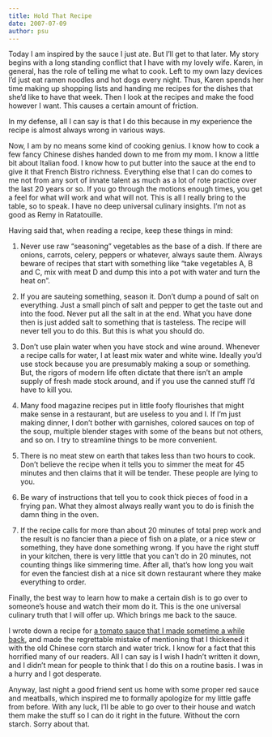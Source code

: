 ```yaml
---
title: Hold That Recipe
date: 2007-07-09
author: psu
---
```


Today I am inspired by the sauce I just ate. But I’ll get to that later. My story begins with a long standing conflict that I have with my lovely wife. Karen, in general, has the role of telling me what to cook. Left to my own lazy devices I’d just eat ramen noodles and hot dogs every night. Thus, Karen spends her time making up shopping lists and handing me recipes for the dishes that she’d like to have that week. Then I look at the recipes and make the food however I want. This causes a certain amount of friction.

In my defense, all I can say is that I do this because in my experience the recipe is almost always wrong in various ways.

Now, I am by no means some kind of cooking genius. I know how to cook a few fancy Chinese dishes handed down to me from my mom. I know a little bit about Italian food. I know how to put butter into the sauce at the end to give it that French Bistro richness. Everything else that I can do comes to me not from any sort of innate talent as much as a lot of rote practice over the last 20 years or so. If you go through the motions enough times, you get a feel for what will work and what will not. This is all I really bring to the table, so to speak. I have no deep universal culinary insights. I’m not as good as Remy in Ratatouille.

Having said that, when reading a recipe, keep these things in mind:

1. Never use raw “seasoning” vegetables as the base of a dish. If there are onions, carrots, celery, peppers or whatever, always saute them. Always beware of recipes that start with something like “take vegetables A, B and C, mix with meat D and dump this into a pot with water and turn the heat on”.

2. If you are sauteing something, season it. Don’t dump a pound of salt on everything. Just a small pinch of salt and pepper to get the taste out and into the food. Never put all the salt in at the end. What you have done then is just added salt to something that is tasteless. The recipe will never tell you to do this. But this is what you should do.

3. Don’t use plain water when you have stock and wine around. Whenever a recipe calls for water, I at least mix water and white wine. Ideally you’d use stock because you are presumably making a soup or something. But, the rigors of modern life often dictate that there isn’t an ample supply of fresh made stock around, and if you use the canned stuff I’d have to kill you.

4. Many food magazine recipes put in little foofy flourishes that might make sense in a restaurant, but are useless to you and I. If I’m just making dinner, I don’t bother with garnishes, colored sauces on top of the soup, multiple blender stages with some of the beans but not others, and so on. I try to streamline things to be more convenient.

5. There is no meat stew on earth that takes less than two hours to cook. Don’t believe the recipe when it tells you to simmer the meat for 45 minutes and then claims that it will be tender. These people are lying to you.

6. Be wary of instructions that tell you to cook thick pieces of food in a frying pan. What they almost always really want you to do is finish the damn thing in the oven.

7. If the recipe calls for more than about 20 minutes of total prep work and the result is no fancier than a piece of fish on a plate, or a nice stew or something, they have done something wrong. If you have the right stuff in your kitchen, there is very little that you can’t do in 20 minutes, not counting things like simmering time. After all, that’s how long you wait for even the fanciest dish at a nice sit down restaurant where they make everything to order.

Finally, the best way to learn how to make a certain dish is to go over to someone’s house and watch their mom do it. This is the one universal culinary truth that I will offer up. Which brings me back to the sauce.

I wrote down a recipe for <a href="http://tleaves.com/wordpress-archive/post0650/">a tomato sauce that I made sometime a while back</a>, and made the regrettable mistake of mentioning that I thickened it with the old Chinese corn starch and water trick. I know for a fact that this horrified many of our readers. All I can say is I wish I hadn’t written it down, and I didn’t mean for people to think that I do this on a routine basis. I was in a hurry and I got desperate.

Anyway, last night a good friend sent us home with some proper red sauce and meatballs, which inspired me to formally apologize for my little gaffe from before. With any luck, I’ll be able to go over to their house and watch them make the stuff so I can do it right in the future. Without the corn starch. Sorry about that.